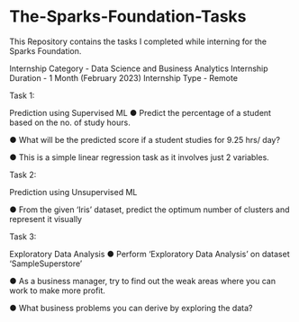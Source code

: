 # The-Sparks-Foundation-Tasks
This Repository contains the tasks I completed while interning for the Sparks Foundation.

Internship Category - Data Science and Business Analytics
Internship Duration - 1 Month (February 2023)
Internship Type - Remote

Task 1:

Prediction using Supervised ML
● Predict the percentage of a student based on the no. of study hours.

● What will be the predicted score if a student studies for 9.25 hrs/ day?

● This is a simple linear regression task as it involves just 2 variables.

Task 2:

Prediction using Unsupervised ML

● From the given ‘Iris’ dataset, predict the optimum number of clusters and represent it visually

Task 3:

Exploratory Data Analysis
● Perform ‘Exploratory Data Analysis’ on dataset ‘SampleSuperstore’

● As a business manager, try to find out the weak areas where you can work to make more profit.

● What business problems you can derive by exploring the data?


